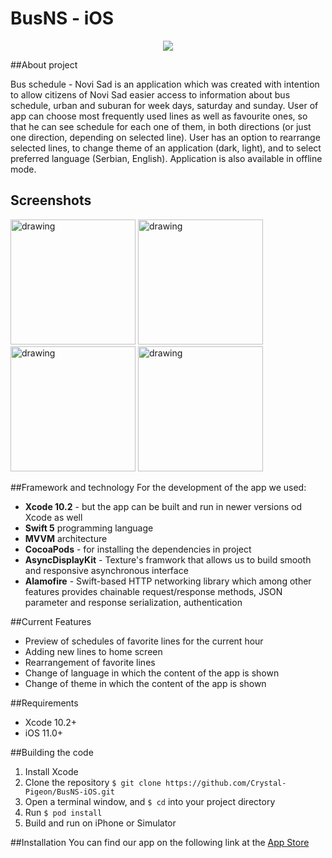 # BusNS - iOS
<p align="center">
  <img src="https://user-images.githubusercontent.com/48206025/76684936-28e7a100-6610-11ea-9741-6e455291053e.png"/>
</p>

##About project

Bus schedule - Novi Sad is an application which was created with intention to allow citizens of Novi Sad easier access to information about bus schedule, urban and suburan for week days, saturday and sunday. User of app can choose most frequently used lines as well as favourite ones, so that he can see schedule for each one of them, in both directions (or just one direction, depending on selected line). User has an option to rearrange selected lines, to change theme of an application (dark, light), and to select preferred language (Serbian, English). Application is also available in offline mode.

## Screenshots

<img src="https://user-images.githubusercontent.com/48206025/76684931-22592980-6610-11ea-8d36-e420d8abb76a.png" alt="drawing" width="200"/>    <img src="https://user-images.githubusercontent.com/48206025/76684932-26854700-6610-11ea-803f-361948d520c1.png" alt="drawing" width="200"/>    <img src="https://user-images.githubusercontent.com/48206025/76684934-27b67400-6610-11ea-983e-d017643aacbb.png" alt="drawing" width="200"/>    <img src="https://user-images.githubusercontent.com/48206025/76684935-284f0a80-6610-11ea-93a6-44466ef9fe02.png" alt="drawing" width="200"/>

##Framework and technology
For the development of the app we used:

* **Xcode 10.2** - but the app can be built and run in newer versions od Xcode as well
* **Swift 5** programming language
* **MVVM** architecture
* **CocoaPods** - for installing the dependencies in project
* **AsyncDisplayKit** - Texture's framwork that allows us to build smooth and responsive asynchronous interface
* **Alamofire** - Swift-based HTTP networking library which among other features provides chainable request/response methods, JSON parameter and response serialization, authentication


##Current Features
* Preview of schedules of favorite lines for the current hour
* Adding new lines to home screen
* Rearrangement of favorite lines
* Change of language in which the content of the app is shown
* Change of theme in which the content of the app is shown

##Requirements
* Xcode 10.2+
* iOS 11.0+

##Building the code
1. Install Xcode
2. Clone the repository 
`$ git clone https://github.com/Crystal-Pigeon/BusNS-iOS.git`
3. Open a terminal window, and `$ cd` into your project directory
4. Run `$ pod install`
5. Build and run on iPhone or Simulator

##Installation
You can find our app on the following link at the [App Store](https://apps.apple.com/us/app/red-vo%C5%BEnje-novi-sad/id1492242145)


